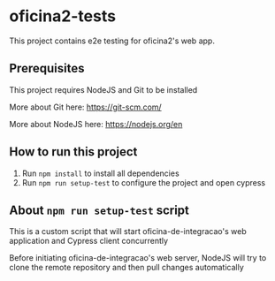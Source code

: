 # oficina2-tests

This project contains e2e testing for oficina2's web app.

## Prerequisites

This project requires NodeJS and Git to be installed

More about Git here: https://git-scm.com/

More about NodeJS here: https://nodejs.org/en

## How to run this project

1. Run ```npm install``` to install all dependencies
2. Run ```npm run setup-test``` to configure the project and open cypress

## About ```npm run setup-test``` script

This is a custom script that will start oficina-de-integracao's web application and Cypress client concurrently

Before initiating oficina-de-integracao's web server, NodeJS will try to clone the remote repository and then pull changes automatically
